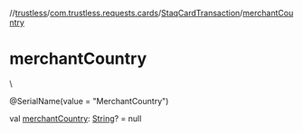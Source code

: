 //[trustless](../../../index.md)/[com.trustless.requests.cards](../index.md)/[StaqCardTransaction](index.md)/[merchantCountry](merchant-country.md)

# merchantCountry

\

@SerialName(value = &quot;MerchantCountry&quot;)

val [merchantCountry](merchant-country.md): [String](https://kotlinlang.org/api/latest/jvm/stdlib/kotlin/-string/index.html)? = null
